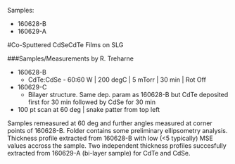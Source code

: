 Samples:
* 160628-B
* 160629-A

#Co-Sputtered CdSeCdTe Films on SLG

###Samples/Measurements by R. Treharne

* 160628-B
  + CdTe:CdSe - 60:60 W | 200 degC | 5 mTorr | 30 min | Rot Off
* 160629-C
  + Bilayer structure. Same dep. param as 160628-B but CdTe deposited first for 30 min followed by CdSe for 30 min
* 100 pt scan at 60 deg | snake patter from top left

Samples remeasured at 60 deg and further angles measured at corner points of 160628-B. Folder contains some preliminary ellipsometry analysis. Thickness profile extracted from 160628-B with low (<5 typically) MSE values accross the sample. Two independent thickness profiles succesfully extracted from 160629-A (bi-layer sample) for CdTe and CdSe. 
